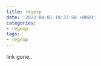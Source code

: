 ```yaml
---
title: regexp
date: '2023-04-01 19:37:58 +0000'
categories:
- regexp
tags:
- regexp
---
```



link gone..